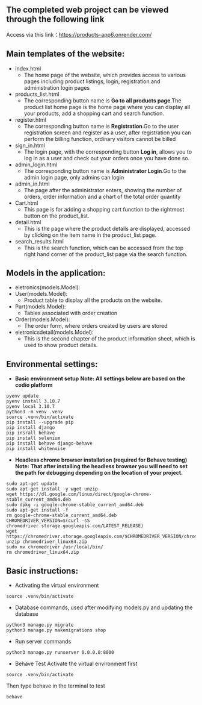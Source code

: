 ## The completed web project can be viewed through the following link
Access via this link：https://products-app6.onrender.com/
## Main templates of the website:
- index.html
  - The home page of the website, which provides access to various pages including product listings, login, registration and administration login pages
- products_list.html
  - The corresponding button name is __Go to all products page__.The product list home page is the home page where you can display all your products, add a shopping cart and search function. 
- register.html
  - The corresponding button name is __Registration__.Go to the user registration screen and register as a user, after registration you can perform the billing function, ordinary visitors cannot be billed
- sign_in.html
  - The login page, with the corresponding button __Log in__, allows you to log in as a user and check out your orders once you have done so.
- admin_login.html
  - The corresponding button name is __Administrator Login__.Go to the admin login page, only admins can login
- admin_in.html
  - The page after the administrator enters, showing the number of orders, order information and a chart of the total order quantity
- Cart.html
  -  This page is for adding a shopping cart function to the rightmost button on the product_list.
- detail.html
  - This is the page where the product details are displayed, accessed by clicking on the item name in the product_list page.
- search_results.html
  - This is the search function, which can be accessed from the top right hand corner of the product_list page via the search function.
## Models in the application:
- eletronics(models.Model):
- User(models.Model):
  - Product table to display all the products on the website.
- Part(models.Model):
  - Tables associated with order creation
- Order(models.Model):
  - The order form, where orders created by users are stored
- eletronicsdetail(models.Model):
  - This is the second chapter of the product information sheet, which is used to show product details.
## Environmental settings:
- __Basic environment setup__
__Note: All settings below are based on the codio platform__
~~~
pyenv update
pyenv install 3.10.7
pyenv local 3.10.7
python3 -m venv .venv
source .venv/bin/activate
pip install --upgrade pip
pip install django
pip insrall behave
pip install selenium
pip install behave django-behave
pip install whitenoise
~~~
- __Headless chrome browser installation (required for Behave testing)__
__Note: That after installing the headless browser you will need to set the path for debugging depending on the location of your project.__
~~~
sudo apt-get update
sudo apt-get install -y wget unzip
wget https://dl.google.com/linux/direct/google-chrome-stable_current_amd64.deb
sudo dpkg -i google-chrome-stable_current_amd64.deb
sudo apt-get install -f
rm google-chrome-stable_current_amd64.deb
CHROMEDRIVER_VERSION=$(curl -sS chromedriver.storage.googleapis.com/LATEST_RELEASE)
wget https://chromedriver.storage.googleapis.com/$CHROMEDRIVER_VERSION/chromedriver_linux64.zip
unzip chromedriver_linux64.zip
sudo mv chromedriver /usr/local/bin/
rm chromedriver_linux64.zip
~~~
## Basic instructions:
- Activating the virtual environment
~~~
source .venv/bin/activate
~~~
- Database commands, used after modifying models.py and updating the database
~~~
python3 manage.py migrate
python3 manage.py makemigrations shop
~~~
- Run server commands
~~~
python3 manage.py runserver 0.0.0.0:8000
~~~
- Behave Test
Activate the virtual environment first
~~~
source .venv/bin/activate
~~~
Then type behave in the terminal to test
~~~
behave
~~~